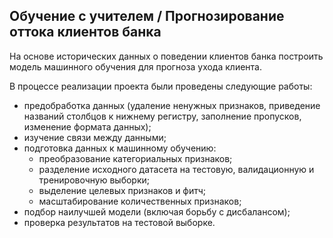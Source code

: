 ## Обучение с учителем / Прогнозирование оттока клиентов банка
На основе исторических данных о поведении клиентов банка построить модель машинного обучения для прогноза ухода клиента.

В процессе реализации проекта были проведены следующие работы:
- предобработка данных (удаление ненужных признаков, приведение названий столбцов к нижнему регистру, заполнение пропусков, изменение формата данных);
- изучение связи между данными;
- подготовка данных к машинному обучению:  
  - преобразование категориальных признаков;
  - разделение исходного датасета на тестовую, валидационную и тренировочную выборки;
  - выделение целевых признаков и фитч;
  - масштабирование количественных признаков;
- подбор наилучшей модели (включая борьбу с дисбалансом);
- проверка результатов на тестовой выборке.
